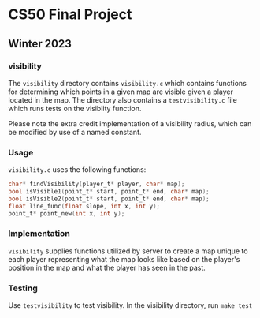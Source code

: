 # CS50 Final Project
## Winter 2023

### visibility

The `visibility` directory contains `visibility.c` which contains functions for determining
which points in a given map are visible given a player located in the map. The directory
also contains a `testvisibility.c` file which runs tests on the visiblity function.

Please note the extra credit implementation of a visibility radius, which can be modified by use
of a named constant.

### Usage

`visibility.c` uses the following functions:

```c
char* findVisibility(player_t* player, char* map);
bool isVisible1(point_t* start, point_t* end, char* map);
bool isVisible2(point_t* start, point_t* end, char* map);
float line_func(float slope, int x, int y);
point_t* point_new(int x, int y);
```

### Implementation

`visibility` supplies functions utilized by server to create a map unique to each player
representing what the map looks like based on the player's position in the map and what
the player has seen in the past.

### Testing

Use `testvisibility` to test visibility. In the visibility directory, run `make test`


